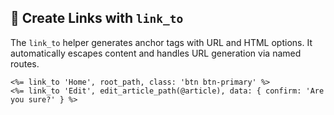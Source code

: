 ## 🔗 Create Links with `link_to`

The `link_to` helper generates anchor tags with URL and HTML options. It automatically escapes content and handles URL generation via named routes.

```erb
<%= link_to 'Home', root_path, class: 'btn btn-primary' %>
<%= link_to 'Edit', edit_article_path(@article), data: { confirm: 'Are you sure?' } %>
```